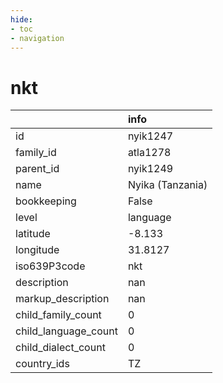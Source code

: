 ```yaml
---
hide:
- toc
- navigation
---
```

# nkt
|                      | info             |
|:---------------------|:-----------------|
| id                   | nyik1247         |
| family_id            | atla1278         |
| parent_id            | nyik1249         |
| name                 | Nyika (Tanzania) |
| bookkeeping          | False            |
| level                | language         |
| latitude             | -8.133           |
| longitude            | 31.8127          |
| iso639P3code         | nkt              |
| description          | nan              |
| markup_description   | nan              |
| child_family_count   | 0                |
| child_language_count | 0                |
| child_dialect_count  | 0                |
| country_ids          | TZ               |